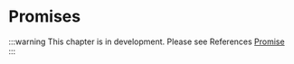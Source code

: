 
# Promises

:::warning
This chapter is in development. Please see References [Promise](Reference/Misc/Promise.md)
:::

